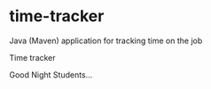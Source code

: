 # time-tracker
Java (Maven) application for tracking time on the job

Time tracker

Good Night Students...
